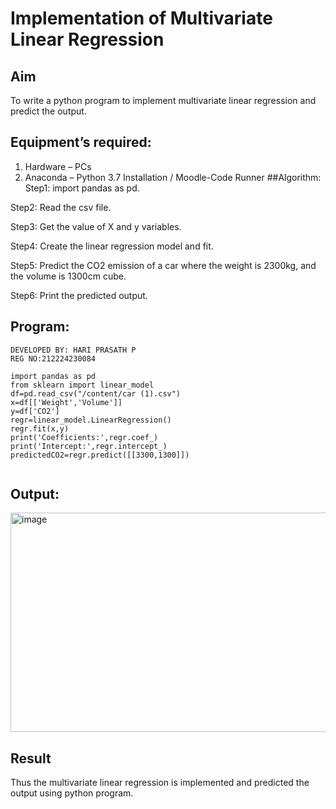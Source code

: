 # Implementation of Multivariate Linear Regression
## Aim
To write a python program to implement multivariate linear regression and predict the output.
## Equipment’s required:
1.	Hardware – PCs
2.	Anaconda – Python 3.7 Installation / Moodle-Code Runner
##Algorithm:
Step1:
import pandas as pd.

Step2:
Read the csv file.

Step3:
Get the value of X and y variables.

Step4:
Create the linear regression model and fit.

Step5:
Predict the CO2 emission of a car where the weight is 2300kg, and the volume is 1300cm cube.

Step6:
Print the predicted output.
## Program:
```
DEVELOPED BY: HARI PRASATH P
REG NO:212224230084

import pandas as pd
from sklearn import linear_model
df=pd.read_csv("/content/car (1).csv")
x=df[['Weight','Volume']]
y=df['CO2']
regr=linear_model.LinearRegression()
regr.fit(x,y)
print('Coefficients:',regr.coef_)
print('Intercept:',regr.intercept_)
predictedCO2=regr.predict([[3300,1300]])


```
## Output:

<img width="1373" height="351" alt="image" src="https://github.com/user-attachments/assets/762d9cda-5652-4268-988a-fda0816da6d5" />


## Result
Thus the multivariate linear regression is implemented and predicted the output using python program.

